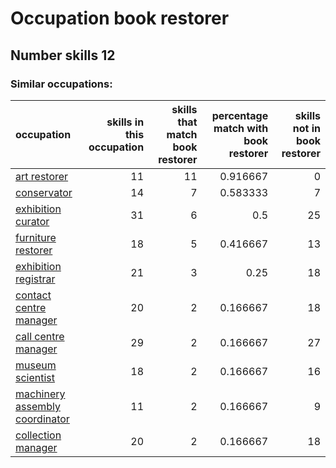 # Occupation book restorer
## Number skills 12
### Similar occupations:
| occupation                                                          |   skills in this occupation |   skills that match book restorer |   percentage match with book restorer |   skills not in book restorer |
|:--------------------------------------------------------------------|----------------------------:|----------------------------------:|--------------------------------------:|------------------------------:|
| [art restorer](art_restorer.md)                                     |                          11 |                                11 |                              0.916667 |                             0 |
| [conservator](conservator.md)                                       |                          14 |                                 7 |                              0.583333 |                             7 |
| [exhibition curator](exhibition_curator.md)                         |                          31 |                                 6 |                              0.5      |                            25 |
| [furniture restorer](furniture_restorer.md)                         |                          18 |                                 5 |                              0.416667 |                            13 |
| [exhibition registrar](exhibition_registrar.md)                     |                          21 |                                 3 |                              0.25     |                            18 |
| [contact centre manager](contact_centre_manager.md)                 |                          20 |                                 2 |                              0.166667 |                            18 |
| [call centre manager](call_centre_manager.md)                       |                          29 |                                 2 |                              0.166667 |                            27 |
| [museum scientist](museum_scientist.md)                             |                          18 |                                 2 |                              0.166667 |                            16 |
| [machinery assembly coordinator](machinery_assembly_coordinator.md) |                          11 |                                 2 |                              0.166667 |                             9 |
| [collection manager](collection_manager.md)                         |                          20 |                                 2 |                              0.166667 |                            18 |
